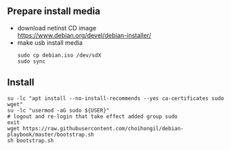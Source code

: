 ## Prepare install media
- download netinst CD image  
  https://www.debian.org/devel/debian-installer/
- make usb install media
  ```
  sudo cp debian.iso /dev/sdX
  sudo sync
  ```
## Install
```
su -lc "apt install --no-install-recommends --yes ca-certificates sudo wget"
su -lc "usermod -aG sudo ${USER}"
# logout and re-login that take effect added group sudo
exit
wget https://raw.githubusercontent.com/choihongil/debian-playbook/master/bootstrap.sh
sh bootstrap.sh
```
